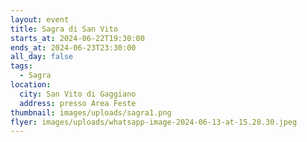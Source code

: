 ```yaml
---
layout: event
title: Sagra di San Vito
starts_at: 2024-06-22T19:30:00
ends_at: 2024-06-23T23:30:00
all_day: false
tags:
  - Sagra
location:
  city: San Vito di Gaggiano
  address: presso Area Feste
thumbnail: images/uploads/sagra1.png
flyer: images/uploads/whatsapp-image-2024-06-13-at-15.28.30.jpeg
---
```

